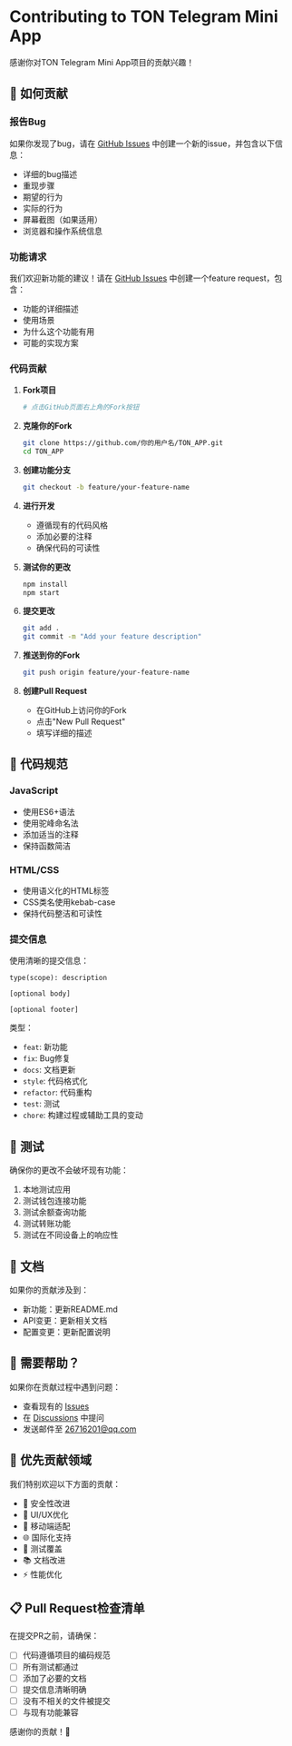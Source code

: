 # Contributing to TON Telegram Mini App

感谢你对TON Telegram Mini App项目的贡献兴趣！

## 🚀 如何贡献

### 报告Bug

如果你发现了bug，请在 [GitHub Issues](https://github.com/Polly2014/TON_APP/issues) 中创建一个新的issue，并包含以下信息：

- 详细的bug描述
- 重现步骤
- 期望的行为
- 实际的行为
- 屏幕截图（如果适用）
- 浏览器和操作系统信息

### 功能请求

我们欢迎新功能的建议！请在 [GitHub Issues](https://github.com/Polly2014/TON_APP/issues) 中创建一个feature request，包含：

- 功能的详细描述
- 使用场景
- 为什么这个功能有用
- 可能的实现方案

### 代码贡献

1. **Fork项目**
   ```bash
   # 点击GitHub页面右上角的Fork按钮
   ```

2. **克隆你的Fork**
   ```bash
   git clone https://github.com/你的用户名/TON_APP.git
   cd TON_APP
   ```

3. **创建功能分支**
   ```bash
   git checkout -b feature/your-feature-name
   ```

4. **进行开发**
   - 遵循现有的代码风格
   - 添加必要的注释
   - 确保代码的可读性

5. **测试你的更改**
   ```bash
   npm install
   npm start
   ```

6. **提交更改**
   ```bash
   git add .
   git commit -m "Add your feature description"
   ```

7. **推送到你的Fork**
   ```bash
   git push origin feature/your-feature-name
   ```

8. **创建Pull Request**
   - 在GitHub上访问你的Fork
   - 点击"New Pull Request"
   - 填写详细的描述

## 📝 代码规范

### JavaScript

- 使用ES6+语法
- 使用驼峰命名法
- 添加适当的注释
- 保持函数简洁

### HTML/CSS

- 使用语义化的HTML标签
- CSS类名使用kebab-case
- 保持代码整洁和可读性

### 提交信息

使用清晰的提交信息：

```
type(scope): description

[optional body]

[optional footer]
```

类型：
- `feat`: 新功能
- `fix`: Bug修复
- `docs`: 文档更新
- `style`: 代码格式化
- `refactor`: 代码重构
- `test`: 测试
- `chore`: 构建过程或辅助工具的变动

## 🧪 测试

确保你的更改不会破坏现有功能：

1. 本地测试应用
2. 测试钱包连接功能
3. 测试余额查询功能
4. 测试转账功能
5. 测试在不同设备上的响应性

## 📖 文档

如果你的贡献涉及到：
- 新功能：更新README.md
- API变更：更新相关文档
- 配置变更：更新配置说明

## 🤔 需要帮助？

如果你在贡献过程中遇到问题：

- 查看现有的 [Issues](https://github.com/Polly2014/TON_APP/issues)
- 在 [Discussions](https://github.com/Polly2014/TON_APP/discussions) 中提问
- 发送邮件至 26716201@qq.com

## 🎯 优先贡献领域

我们特别欢迎以下方面的贡献：

- 🔐 安全性改进
- 🎨 UI/UX优化
- 📱 移动端适配
- 🌐 国际化支持
- 🧪 测试覆盖
- 📚 文档改进
- ⚡ 性能优化

## 📋 Pull Request检查清单

在提交PR之前，请确保：

- [ ] 代码遵循项目的编码规范
- [ ] 所有测试都通过
- [ ] 添加了必要的文档
- [ ] 提交信息清晰明确
- [ ] 没有不相关的文件被提交
- [ ] 与现有功能兼容

感谢你的贡献！🙏

